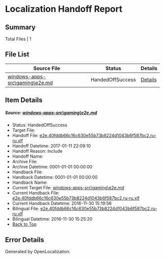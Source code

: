 # <a name='report-top'></a> Localization Handoff Report

## Summary
 Total Files | 1

## File List
 Source File | Status | Details 
 ----------- | ------ | ------- 
 [windows-apps-src\gaming\e2e.md](https://cpubwin.visualstudio.com/windows-uwp/_git/windows-uwp/commit/4af66ceeb617abdb4dfa157854c788831d51138a?path=windows-apps-src%2Fgaming%2Fe2e.md&_a=contents) | HandedOffSuccess | [Details](#53818d16232fbe31b467b12fbb66496f85fbeb943517)

## Item Details
##### <a name='53818d16232fbe31b467b12fbb66496f85fbeb943517'></a> Source: [windows-apps-src\gaming\e2e.md](https://cpubwin.visualstudio.com/windows-uwp/_git/windows-uwp/commit/4af66ceeb617abdb4dfa157854c788831d51138a?path=windows-apps-src%2Fgaming%2Fe2e.md&_a=contents)
* Status: HandedOffSuccess
* Target File: 
* Handoff File: [e2e.40fddb66c16c630e55b73b8224d1043b6f587bc2.ru-ru.xlf](https://cpubwin.visualstudio.com/windows-uwp/_git/WDCLib.handoff/commit/91020618e1c3fd17b41b3807baae8d320e12115e?path=ol-handoff%2Fcpubwin%2Fwindows-uwp.ru-ru%2Fmaster%2Fe2e.40fddb66c16c630e55b73b8224d1043b6f587bc2.ru-ru.xlf&_a=contents)
* Handoff Datetime: 2017-01-11 22:09:10
* Handoff Reason: Include
* Handoff Name: 
* Archive File: 
* Archive Datetime: 0001-01-01 00:00:00
* Handback File: 
* Handback Datetime: 0001-01-01 00:00:00
* Handback Name: 
* Current Target File: [windows-apps-src\gaming\e2e.md](https://cpubwin.visualstudio.com/windows-uwp/_git/windows-uwp.ru-ru/commit/2f1ac4a1c1d944102739e9b403fc5aad0446f631?path=windows-apps-src%2Fgaming%2Fe2e.md&_a=contents)
* Current Handback File: [e2e.40fddb66c16c630e55b73b8224d1043b6f587bc2.ru-ru.xlf](https://cpubwin.visualstudio.com/windows-uwp/_git/WDCLib.handback/commit/4f4d3f9c88983440830197093d5122e9353c13d4?path=ol-handback%2Fcpubwin%2Fwindows-uwp.ru-ru%2Fmaster%2Fe2e.40fddb66c16c630e55b73b8224d1043b6f587bc2.ru-ru.xlf&_a=contents)
* Current Handback Datetime: 2016-11-30 15:19:56
* Bilingual File: [e2e.40fddb66c16c630e55b73b8224d1043b6f587bc2.ru-ru.xlf](https://cpubwin.visualstudio.com/windows-uwp/_git/WDCLib.handback/commit/4f4d3f9c88983440830197093d5122e9353c13d4?path=ol-handback%2Fcpubwin%2Fwindows-uwp.ru-ru%2Fmaster%2Fe2e.40fddb66c16c630e55b73b8224d1043b6f587bc2.ru-ru.xlf&_a=contents)
* Bilingual Datetime: 2016-11-30 15:25:20
* [Back to Top](#report-top)


## Error Details

Generated by OpenLocalization.
